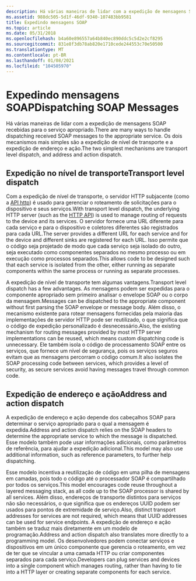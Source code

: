 ```yaml
---
description: Há várias maneiras de lidar com a expedição de mensagens SOAP recebidas para o serviço apropriado. Os dois mecanismos mais simples são a expedição de nível de transporte e a expedição de endereço e ação.
ms.assetid: 988dc505-5d1f-46df-9340-107483bb9581
title: Expedindo mensagens SOAP
ms.topic: article
ms.date: 05/31/2018
ms.openlocfilehash: b4a60e896557a64b840ec890ddc5c5d2e2cf8295
ms.sourcegitcommit: 831e8f3db78ab820e1710cede244553c70e50500
ms.translationtype: MT
ms.contentlocale: pt-BR
ms.lasthandoff: 01/08/2021
ms.locfileid: "104505970"
---
```

# <a name="dispatching-soap-messages"></a><span data-ttu-id="b304a-104">Expedindo mensagens SOAP</span><span class="sxs-lookup"><span data-stu-id="b304a-104">Dispatching SOAP Messages</span></span>

<span data-ttu-id="b304a-105">Há várias maneiras de lidar com a expedição de mensagens SOAP recebidas para o serviço apropriado.</span><span class="sxs-lookup"><span data-stu-id="b304a-105">There are many ways to handle dispatching received SOAP messages to the appropriate service.</span></span> <span data-ttu-id="b304a-106">Os dois mecanismos mais simples são a expedição de nível de transporte e a expedição de endereço e ação.</span><span class="sxs-lookup"><span data-stu-id="b304a-106">The two simplest mechanisms are transport level dispatch, and address and action dispatch.</span></span>

## <a name="transport-level-dispatch"></a><span data-ttu-id="b304a-107">Expedição no nível de transporte</span><span class="sxs-lookup"><span data-stu-id="b304a-107">Transport level dispatch</span></span>

<span data-ttu-id="b304a-108">Com a expedição de nível de transporte, o servidor HTTP subjacente (como a [API http](/windows/desktop/Http/http-api-start-page)) é usado para gerenciar o roteamento de solicitações para o dispositivo e seus serviços.</span><span class="sxs-lookup"><span data-stu-id="b304a-108">With transport level dispatch, the underlying HTTP server (such as the [HTTP API](/windows/desktop/Http/http-api-start-page)) is used to manage routing of requests to the device and its services.</span></span> <span data-ttu-id="b304a-109">O servidor fornece uma URL diferente para cada serviço e para o dispositivo e coletores diferentes são registrados para cada URL.</span><span class="sxs-lookup"><span data-stu-id="b304a-109">The server provides a different URL for each service and for the device and different sinks are registered for each URL.</span></span> <span data-ttu-id="b304a-110">Isso permite que o código seja projetado de modo que cada serviço seja isolado do outro, seja executado como componentes separados no mesmo processo ou em execução como processos separados.</span><span class="sxs-lookup"><span data-stu-id="b304a-110">This allows code to be designed such that each service is isolated from the other, either running as separate components within the same process or running as separate processes.</span></span>

<span data-ttu-id="b304a-111">A expedição de nível de transporte tem algumas vantagens.</span><span class="sxs-lookup"><span data-stu-id="b304a-111">Transport level dispatch has a few advantages.</span></span> <span data-ttu-id="b304a-112">As mensagens podem ser expedidas para o componente apropriado sem primeiro analisar o envelope SOAP ou o corpo da mensagem.</span><span class="sxs-lookup"><span data-stu-id="b304a-112">Messages can be dispatched to the appropriate component without first parsing the SOAP envelope or message body.</span></span> <span data-ttu-id="b304a-113">Além disso, o mecanismo existente para rotear mensagens fornecidas pela maioria das implementações de servidor HTTP pode ser reutilizado, o que significa que o código de expedição personalizado é desnecessário.</span><span class="sxs-lookup"><span data-stu-id="b304a-113">Also, the existing mechanism for routing messages provided by most HTTP server implementations can be reused, which means custom dispatching code is unnecessary.</span></span> <span data-ttu-id="b304a-114">Ele também isola o código de processamento SOAP entre os serviços, que fornece um nível de segurança, pois os serviços seguros evitam que as mensagens percorram o código comum.</span><span class="sxs-lookup"><span data-stu-id="b304a-114">It also isolates the SOAP processing code between services, which provides a level of security, as secure services avoid having messages travel through common code.</span></span>

## <a name="address-and-action-dispatch"></a><span data-ttu-id="b304a-115">Expedição de endereço e ação</span><span class="sxs-lookup"><span data-stu-id="b304a-115">Address and action dispatch</span></span>

<span data-ttu-id="b304a-116">A expedição de endereço e ação depende dos cabeçalhos SOAP para determinar o serviço apropriado para o qual a mensagem é expedida.</span><span class="sxs-lookup"><span data-stu-id="b304a-116">Address and action dispatch relies on the SOAP headers to determine the appropriate service to which the message is dispatched.</span></span> <span data-ttu-id="b304a-117">Esse modelo também pode usar informações adicionais, como parâmetros de referência, para ajudar a expedição adicional.</span><span class="sxs-lookup"><span data-stu-id="b304a-117">This model may also use additional information, such as reference parameters, to further help dispatching.</span></span>

<span data-ttu-id="b304a-118">Esse modelo incentiva a reutilização de código em uma pilha de mensagens em camadas, pois todo o código até o processador SOAP é compartilhado por todos os serviços.</span><span class="sxs-lookup"><span data-stu-id="b304a-118">This model encourages code reuse throughout a layered messaging stack, as all code up to the SOAP processor is shared by all services.</span></span> <span data-ttu-id="b304a-119">Além disso, endereços de transporte distintos para serviços não são necessários, o que significa que os endereços UUID podem ser usados para pontos de extremidade de serviço.</span><span class="sxs-lookup"><span data-stu-id="b304a-119">Also, distinct transport addresses for services are not required, which means that UUID addresses can be used for service endpoints.</span></span> <span data-ttu-id="b304a-120">A expedição de endereço e ação também se traduz mais diretamente em um modelo de programação.</span><span class="sxs-lookup"><span data-stu-id="b304a-120">Address and action dispatch also translates more directly to a programming model.</span></span> <span data-ttu-id="b304a-121">Os desenvolvedores podem conectar serviços e dispositivos em um único componente que gerencia o roteamento, em vez de ter que se vincular a uma camada HTTP ou criar componentes separados para cada serviço.</span><span class="sxs-lookup"><span data-stu-id="b304a-121">Developers can plug services and devices into a single component which manages routing, rather than having to tie into a HTTP layer or creating separate components for each service.</span></span>

 

 
